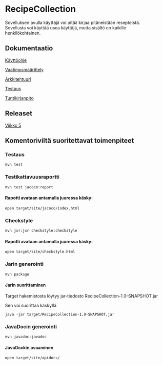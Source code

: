 # RecipeCollection

Sovelluksen avulla käyttäjä voi pitää kirjaa pitäneistään resepteistä. 
Sovellusta voi käyttää usea käyttäjä, mutta sisältö on kaikille henkilökohtainen.


## Dokumentaatio

[Käyttöohje](https://github.com/jennaran/ot-harjoitustyo/blob/master/dokumentaatio/kayttoohje.md)

[Vaatimusmäärittely](https://github.com/jennaran/ot-harjoitustyo/blob/master/dokumentaatio/alustava_maarittelydokumentti.md)

[Arkkitehtuuri](https://github.com/jennaran/ot-harjoitustyo/blob/master/dokumentaatio/arkkitehtuuri.md)

[Testaus](https://github.com/jennaran/RecipeCollection/blob/master/dokumentaatio/testaus.md)

[Tuntikirjanpito](https://github.com/jennaran/ot-harjoitustyo/blob/master/dokumentaatio/tuntikirjanpito.md)

## Releaset

[Viikko 5](https://github.com/jennaran/ot-harjoitustyo/releases)

## Komentoriviltä suoritettavat toimenpiteet

### Testaus

```
mvn test
```

### Testikattavuusraportti

```     
mvn test jacoco:report
```

#### Rapotti avataan antamalla juuressa käsky:

```
open target/site/jacoco/index.html
```

### Checkstyle

```
mvn jxr:jxr checkstyle:checkstyle
```

#### Rapotti avataan antamalla juuressa käsky:

```
open target/site/checkstyle.html
```

### Jarin generointi

```
mvn package 
```

#### Jarin suorittaminen

Target hakemistosta löytyy jar-tiedosto RecipeCollection-1.0-SNAPSHOT.jar

Sen voi suorittaa käskyllä:

```
java -jar target/RecipeCollection-1.0-SNAPSHOT.jar
```

### JavaDocin generointi

```
mvn javadoc:javadoc
```

#### JavaDockin avaaminen

```
open target/site/apidocs/
```
